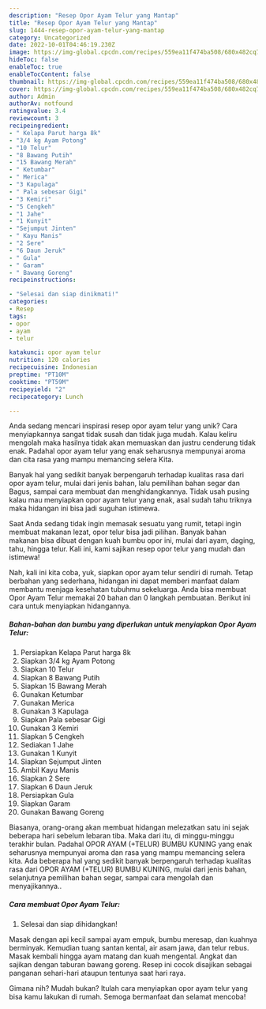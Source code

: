 ```yaml
---
description: "Resep Opor Ayam Telur yang Mantap"
title: "Resep Opor Ayam Telur yang Mantap"
slug: 1444-resep-opor-ayam-telur-yang-mantap
category: Uncategorized
date: 2022-10-01T04:46:19.230Z
image: https://img-global.cpcdn.com/recipes/559ea11f474ba508/680x482cq70/opor-ayam-telur-foto-resep-utama.jpg
hideToc: false
enableToc: true
enableTocContent: false
thumbnail: https://img-global.cpcdn.com/recipes/559ea11f474ba508/680x482cq70/opor-ayam-telur-foto-resep-utama.jpg
cover: https://img-global.cpcdn.com/recipes/559ea11f474ba508/680x482cq70/opor-ayam-telur-foto-resep-utama.jpg
author: Admin
authorAv: notfound
ratingvalue: 3.4
reviewcount: 3
recipeingredient:
- " Kelapa Parut harga 8k"
- "3/4 kg Ayam Potong"
- "10 Telur"
- "8 Bawang Putih"
- "15 Bawang Merah"
- " Ketumbar"
- " Merica"
- "3 Kapulaga"
- " Pala sebesar Gigi"
- "3 Kemiri"
- "5 Cengkeh"
- "1 Jahe"
- "1 Kunyit"
- "Sejumput Jinten"
- " Kayu Manis"
- "2 Sere"
- "6 Daun Jeruk"
- " Gula"
- " Garam"
- " Bawang Goreng"
recipeinstructions:

- "Selesai dan siap dinikmati!"
categories:
- Resep
tags:
- opor
- ayam
- telur

katakunci: opor ayam telur 
nutrition: 120 calories
recipecuisine: Indonesian
preptime: "PT10M"
cooktime: "PT59M"
recipeyield: "2"
recipecategory: Lunch

---
```





Anda sedang mencari inspirasi resep opor ayam telur yang unik? Cara menyiapkannya sangat tidak susah dan tidak juga mudah. Kalau keliru mengolah maka hasilnya tidak akan memuaskan dan justru cenderung tidak enak. Padahal opor ayam telur yang enak seharusnya mempunyai aroma dan cita rasa yang mampu memancing selera Kita.





Banyak hal yang sedikit banyak berpengaruh terhadap kualitas rasa dari opor ayam telur, mulai dari jenis bahan, lalu pemilihan bahan segar dan Bagus, sampai cara membuat dan menghidangkannya. Tidak usah pusing kalau mau menyiapkan opor ayam telur yang enak,      asal sudah tahu triknya maka hidangan ini bisa jadi suguhan istimewa.














Saat Anda sedang tidak ingin memasak sesuatu yang rumit, tetapi ingin membuat makanan lezat, opor telur bisa jadi pilihan. Banyak bahan makanan bisa dibuat dengan kuah bumbu opor ini, mulai dari ayam, daging, tahu, hingga telur. Kali ini, kami sajikan resep opor telur yang mudah dan istimewa!






Nah, kali ini kita coba, yuk, siapkan opor ayam telur sendiri di rumah. Tetap berbahan yang sederhana, hidangan ini dapat memberi manfaat dalam membantu menjaga kesehatan tubuhmu sekeluarga. Anda bisa membuat Opor Ayam Telur memakai 20 bahan dan 0 langkah pembuatan. Berikut ini cara untuk menyiapkan hidangannya.

<!--inarticleads1-->

##### Bahan-bahan dan bumbu yang diperlukan untuk menyiapkan Opor Ayam Telur:

1. Persiapkan  Kelapa Parut harga 8k
1. Siapkan 3/4 kg Ayam Potong
1. Siapkan 10 Telur
1. Siapkan 8 Bawang Putih
1. Siapkan 15 Bawang Merah
1. Gunakan  Ketumbar
1. Gunakan  Merica
1. Gunakan 3 Kapulaga
1. Siapkan  Pala sebesar Gigi
1. Gunakan 3 Kemiri
1. Siapkan 5 Cengkeh
1. Sediakan 1 Jahe
1. Gunakan 1 Kunyit
1. Siapkan Sejumput Jinten
1. Ambil  Kayu Manis
1. Siapkan 2 Sere
1. Siapkan 6 Daun Jeruk
1. Persiapkan  Gula
1. Siapkan  Garam
1. Gunakan  Bawang Goreng


Biasanya, orang-orang akan membuat hidangan melezatkan satu ini sejak beberapa hari sebelum lebaran tiba. Maka dari itu, di minggu-minggu terakhir bulan. Padahal OPOR AYAM (+TELUR) BUMBU KUNING yang enak seharusnya mempunyai aroma dan rasa yang mampu memancing selera kita. Ada beberapa hal yang sedikit banyak berpengaruh terhadap kualitas rasa dari OPOR AYAM (+TELUR) BUMBU KUNING, mulai dari jenis bahan, selanjutnya pemilihan bahan segar, sampai cara mengolah dan menyajikannya.. 

<!--inarticleads2-->

##### Cara membuat Opor Ayam Telur:


1. Selesai dan siap dihidangkan!

Masak dengan api kecil sampai ayam empuk, bumbu meresap, dan kuahnya berminyak. Kemudian tuang santan kental, air asam jawa, dan telur rebus. Masak kembali hingga ayam matang dan kuah mengental. Angkat dan sajikan dengan taburan bawang goreng. Resep ini cocok disajikan sebagai panganan sehari-hari ataupun tentunya saat hari raya. 

Gimana nih? Mudah bukan? Itulah cara menyiapkan opor ayam telur yang bisa kamu lakukan di rumah. Semoga bermanfaat dan selamat mencoba!
